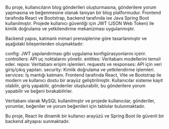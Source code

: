 Bu proje, kullanıcıların blog gönderileri oluşturmasına, gönderilere yorum yapmasına ve beğenmesine olanak tanıyan bir blog platformudur. Frontend tarafında React ve Bootstrap, backend tarafında ise Java Spring Boot kullanılmıştır. Projede kullanıcı güvenliği için JWT (JSON Web Token) ile kimlik doğrulama ve yetkilendirme mekanizması uygulanmıştır.

Backend yapısı, katmanlı mimari prensiplerine göre tasarlanmıştır ve aşağıdaki bileşenlerden oluşmaktadır:

config: JWT yapılandırması gibi uygulama konfigürasyonlarını içerir.
controllers: API uç noktalarını yönetir.
entities: Veritabanı modellerini temsil eder.
repos: Veritabanı erişim işlemleri.
requests ve responses: API için veri giriş/çıkış yapıları.
security: Kimlik doğrulama ve yetkilendirme işlemleri.
services: İş mantığı katmanı.
Frontend tarafında React, Vite ve Bootstrap ile modern ve kullanıcı dostu bir arayüz geliştirilmiştir. Kullanıcılar sisteme kayıt olabilir, giriş yapabilir, gönderiler oluşturabilir, bu gönderilere yorum yapabilir ve beğeni bırakabilirler.

Veritabanı olarak MySQL kullanılmıştır ve projede kullanıcılar, gönderiler, yorumlar, beğeniler ve yorum beğenileri için tablolar bulunmaktadır.

Bu proje, React ile dinamik bir kullanıcı arayüzü ve Spring Boot ile güvenli bir backend altyapısı sunmaktadır.

